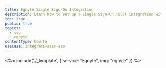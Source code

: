 ```yaml
---
title: Egnyte Single Sign-On Integration
description: Learn how to set up a Single Sign-On (SSO) integration with Egnyte and Auth0.
toc: true
public: true
topics:
  - sso
  - egnyte
contentType: how-to
useCase: integrate-saas-sso
---
```


<%= include('./_template', {
  service: "Egnyte",
  img: "egnyte"
}) %>
